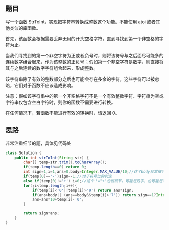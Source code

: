 ## 题目

写一个函数 StrToInt，实现把字符串转换成整数这个功能。不能使用 atoi 或者其他类似的库函数。

 

首先，该函数会根据需要丢弃无用的开头空格字符，直到寻找到第一个非空格的字符为止。

当我们寻找到的第一个非空字符为正或者负号时，则将该符号与之后面尽可能多的连续数字组合起来，作为该整数的正负号；假如第一个非空字符是数字，则直接将其与之后连续的数字字符组合起来，形成整数。

该字符串除了有效的整数部分之后也可能会存在多余的字符，这些字符可以被忽略，它们对于函数不应该造成影响。

注意：假如该字符串中的第一个非空格字符不是一个有效整数字符、字符串为空或字符串仅包含空白字符时，则你的函数不需要进行转换。

在任何情况下，若函数不能进行有效的转换时，请返回 0。

## 思路

非常注重细节的题，具体见代码处

```java
class Solution {
    public int strToInt(String str) {
        char[] temp=str.trim().toCharArray();
        if(temp.length==0) return 0;
        int sign=1,i=1,ans=0,body=Integer.MAX_VALUE/10;//这个body非常细节
        if(temp[0]=='-')sign=-1;//对于符号位的判定
        else if(temp[0]!='+') i=0;//这个！="+"也很细节，可能是数字，也可能是字符，字符在后面会判定
        for(;i<temp.length;i++){
            if(temp[i]<'0'||temp[i]>'9') return ans*sign;
            if(ans>body|| (ans==body&&temp[i]>'7')) return sign==1?Integer.MAX_VALUE:Integer.MIN_VALUE;//这里非常细节，就是如果出现了大于Max的范围，那么就是怎么处理
            ans=ans*10+temp[i]-'0';
        }

        return sign*ans;
    }
}
```

